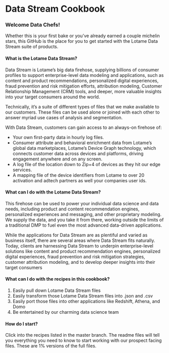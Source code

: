# Data Stream Cookbook

### Welcome Data Chefs! 

Whether this is your first bake or you’ve already earned a couple michelin stars, this GitHub is the place for you to get started with the Lotame Data Stream suite of products. 

#### What is the Lotame Data Stream?

Data Stream is Lotame’s big data firehose, supplying billions of consumer profiles to support enterprise-level data modeling and applications, such as content and product recommendations, personalized digital experiences, fraud prevention and risk mitigation efforts, attribution modeling, Customer Relationship Management (CRM) tools, and deeper, more valuable insights into your target consumers around the world.

Technically, it’s a suite of different types of files that we make available to our customers. These files can be used alone or joined with each other to answer myriad use cases of analysis and segmentation. 

With Data Stream, customers can gain access to an always-on firehose of:
*   Your own first-party data in hourly log files. 
*   Consumer attribute and behavioral enrichment data from Lotame’s global data marketplaces, Lotame’s Device Graph technology, which connects customer data across devices and platforms, driving engagement anywhere and on any screen. 
*   A log file of the location down to Zip+4 of devices as they hit our edge services. 
*   A mapping file of the device identifiers from Lotame to over 20 activation and adtech partners as well your companies user ids. 

#### What can I do with the Lotame Data Stream?

This firehose can be used to power your individual data science and data needs, including product and content recommendation engines, personalized experiences and messaging, and other proprietary modeling. We supply the data, and you take it from there, working outside the limits of a traditional DMP to fuel even the most advanced data-driven applications.

While the applications for Data Stream are as plentiful and varied as business itself, there are several areas where Data Stream fits naturally. Today, clients are harnessing Data Stream to underpin enterprise-level solutions like content and product recommendation engines, personalized digital experiences, fraud prevention and risk mitigation strategies, customer attribution modeling, and to develop deeper insights into their target consumers

#### What can I do with the recipes in this cookbook? 

1. Easily pull down Lotame Data Stream files 
2. Easily transform those Lotame Data Stream files into .json and .csv
3. Easily port those files into other applications like Redshift, Athena, and Domo
4. Be entertained by our charming data science team 

#### How do I start? 
Click into the recipes listed in the master branch. The readme files will tell you everything you need to know to start working with our prospect facing files. These are 1% versions of the full files.



